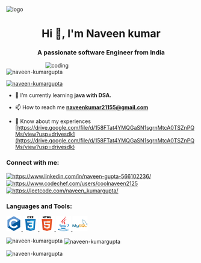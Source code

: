 ![logo]()
<h1 align="center">Hi 👋, I'm Naveen kumar</h1>
<h3 align="center">A passionate software Engineer from India</h3>
<img align="right" alt="coding" width="400" src="https://user-images.githubusercontent.com/55389276/140866485-8fb1c876-9a8f-4d6a-98dc-08c4981eaf70.gif">
<p align="left"> <img src="https://komarev.com/ghpvc/?username=naveen-kumargupta&label=Profile%20views&color=0e75b6&style=flat" alt="naveen-kumargupta" /> </p>

<p align="left"> <a href="https://github.com/ryo-ma/github-profile-trophy"><img src="https://github-profile-trophy.vercel.app/?username=naveen-kumargupta" alt="naveen-kumargupta" /></a> </p>

- 🌱 I’m currently learning **java with DSA.**

- 📫 How to reach me **naveenkumar21155@gmail.com**

- 📄 Know about my experiences [https://drive.google.com/file/d/158FTat4YMQGaSN1sgrnMtcA0TSZnPQMs/view?usp=drivesdk](https://drive.google.com/file/d/158FTat4YMQGaSN1sgrnMtcA0TSZnPQMs/view?usp=drivesdk)

<h3 align="left">Connect with me:</h3>
<p align="left">
<a href="https://linkedin.com/in/https://www.linkedin.com/in/naveen-gupta-566102236/" target="blank"><img align="center" src="https://raw.githubusercontent.com/rahuldkjain/github-profile-readme-generator/master/src/images/icons/Social/linked-in-alt.svg" alt="https://www.linkedin.com/in/naveen-gupta-566102236/" height="30" width="40" /></a>
<a href="https://www.codechef.com/users/https://www.codechef.com/users/coolnaveen2125" target="blank"><img align="center" src="https://cdn.jsdelivr.net/npm/simple-icons@3.1.0/icons/codechef.svg" alt="https://www.codechef.com/users/coolnaveen2125" height="30" width="40" /></a>
<a href="https://www.leetcode.com/https://leetcode.com/naveen_kumargupta/" target="blank"><img align="center" src="https://raw.githubusercontent.com/rahuldkjain/github-profile-readme-generator/master/src/images/icons/Social/leet-code.svg" alt="https://leetcode.com/naveen_kumargupta/" height="30" width="40" /></a>
</p>

<h3 align="left">Languages and Tools:</h3>
<p align="left"> <a href="https://www.cprogramming.com/" target="_blank" rel="noreferrer"> <img src="https://raw.githubusercontent.com/devicons/devicon/master/icons/c/c-original.svg" alt="c" width="40" height="40"/> </a> <a href="https://www.w3schools.com/css/" target="_blank" rel="noreferrer"> <img src="https://raw.githubusercontent.com/devicons/devicon/master/icons/css3/css3-original-wordmark.svg" alt="css3" width="40" height="40"/> </a> <a href="https://www.w3.org/html/" target="_blank" rel="noreferrer"> <img src="https://raw.githubusercontent.com/devicons/devicon/master/icons/html5/html5-original-wordmark.svg" alt="html5" width="40" height="40"/> </a> <a href="https://www.java.com" target="_blank" rel="noreferrer"> <img src="https://raw.githubusercontent.com/devicons/devicon/master/icons/java/java-original.svg" alt="java" width="40" height="40"/> </a> <a href="https://www.mysql.com/" target="_blank" rel="noreferrer"> <img src="https://raw.githubusercontent.com/devicons/devicon/master/icons/mysql/mysql-original-wordmark.svg" alt="mysql" width="40" height="40"/> </a> </p>

<p><img align="left" src="https://github-readme-stats.vercel.app/api/top-langs?username=naveen-kumargupta&show_icons=true&locale=en&layout=compact" alt="naveen-kumargupta" /></p>

<p>&nbsp;<img align="center" src="https://github-readme-stats.vercel.app/api?username=naveen-kumargupta&show_icons=true&locale=en" alt="naveen-kumargupta" /></p>

<p><img align="center" src="https://github-readme-streak-stats.herokuapp.com/?user=naveen-kumargupta&" alt="naveen-kumargupta" /></p>

